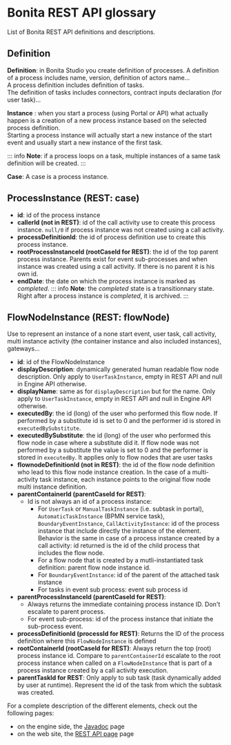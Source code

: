 # Bonita REST API glossary

List of Bonita REST API definitions and descriptions.

## Definition

**Definition**: in Bonita Studio you create definition of processes. A definition of a process includes name, version, definition of actors name...  
A process definition includes definition of tasks.  
The definition of tasks includes connectors, contract inputs declaration (for user task)...

**Instance** : when you start a process (using Portal or API) what actually happen is a creation of a new process instance based on the selected process definition.  
Starting a process instance will actually start a new instance of the start event and usually start a new instance of the first task.

::: info
**Note**: if a process loops on a task, multiple instances of a same task definition will be created.
:::

**Case**: A case is a process instance.

## ProcessInstance (REST: case)

- **id**: id of the process instance
- **callerId (not in REST)**: id of the call activity use to create this process instance. `null/0` if process instance was not created using a call activity.
- **processDefinitionId**: the id of process definition use to create this process instance.
- **rootProcessInstanceId (rootCaseId for REST)**: the id of the top parent process instance. Parents exist for event sub-processes and when instance was created using a call activity. If there is no parent it is his own id.
- **endDate**: the date on which the process instance is marked as _completed_.
  ::: info
  **Note**: the _completed_ state is a transitionnary state. Right after a process instance is _completed_, it is archived.
  :::

## FlowNodeInstance (REST: flowNode)

Use to represent an instance of a none start event, user task, call activity, multi instance activity (the container instance and also included instances), gateways...

- **id**: id of the FlowNodeInstance
- **displayDescription**: dynamically generated human readable flow node description. Only apply to `UserTaskInstance`, empty in REST API and null in Engine API otherwise.
- **displayName**: same as for `displayDescription` but for the name. Only apply to `UserTaskInstance`, empty in REST API and null in Engine API otherwise.
- **executedBy**: the id (long) of the user who performed this flow node. If performed by a substitute id is set to 0 and the performer id is stored in `executedBySubstitute`.
- **executedBySubstitute**: the id (long) of the user who performed this flow node in case where a substitute did it. If flow node was not performed by a substitute the value is set to 0 and the performer is stored in `executedBy`. It applies only to flow nodes that are user tasks
- **flownodeDefinitionId (not in REST)**: the id of the flow node definition who lead to this flow node instance creation. In the case of a multi-activity task instance, each instance points to the original flow node multi instance definition.
- **parentContainerId (parentCaseId for REST)**:
  - Id is not always an id of a process instance:
    - For `UserTask` or `ManualTaskInstance` (i.e. subtask in portal), `AutomaticTaskInstance` (BPMN service task), `BoundaryEventInstance`, `CallActivityInstance`: id of the process instance that include directly the instance of the element. Behavior is the same in case of a process instance created by a call activity: id returned is the id of the child process that includes the flow node.
    - For a flow node that is created by a mutli-instantiated task definition: parent flow node instance id.
    - For `BoundaryEventInstance`: id of the parent of the attached task instance
    - For tasks in event sub process: event sub process id
- **parentProcessInstanceId (parentCaseId for REST)**:
  - Always returns the immediate containing process instance ID. Don't escalate to parent process.
  - For event sub-process: id of the process instance that initiate the sub-process event.
- **processDefinitionId (processId for REST)**: Returns the ID of the process definition where this `FlowNodeInstance` is defined
- **rootContainerId (rootCaseId for REST)**: Always return the top (root) process instance id. Compare to `parentContainerId` escalate to the root process instance when called on a `FlowNodeInstance` that is part of a process instance created by a call activity execution.
- **parentTaskId for REST**: Only apply to sub task (task dynamically added by user at runtime). Represent the id of the task from which the subtask was created.

For a complete description of the different elements, check out the following pages:

- on the engine side, the [Javadoc](http://documentation.bonitasoft.com/javadoc/api/${varVersion}/index.html) page
- on the web site, the [REST API page](_rest-api.md) page
